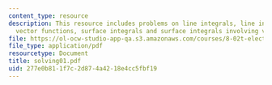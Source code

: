 ```yaml
---
content_type: resource
description: This resource includes problems on line integrals, line integrals involving
  vector functions, surface integrals and surface integrals involving vector functions.
file: https://ol-ocw-studio-app-qa.s3.amazonaws.com/courses/8-02t-electricity-and-magnetism-spring-2005/277e0b811f7c2d874a4218e4cc5fbf19_solving01.pdf
file_type: application/pdf
resourcetype: Document
title: solving01.pdf
uid: 277e0b81-1f7c-2d87-4a42-18e4cc5fbf19
---
```

